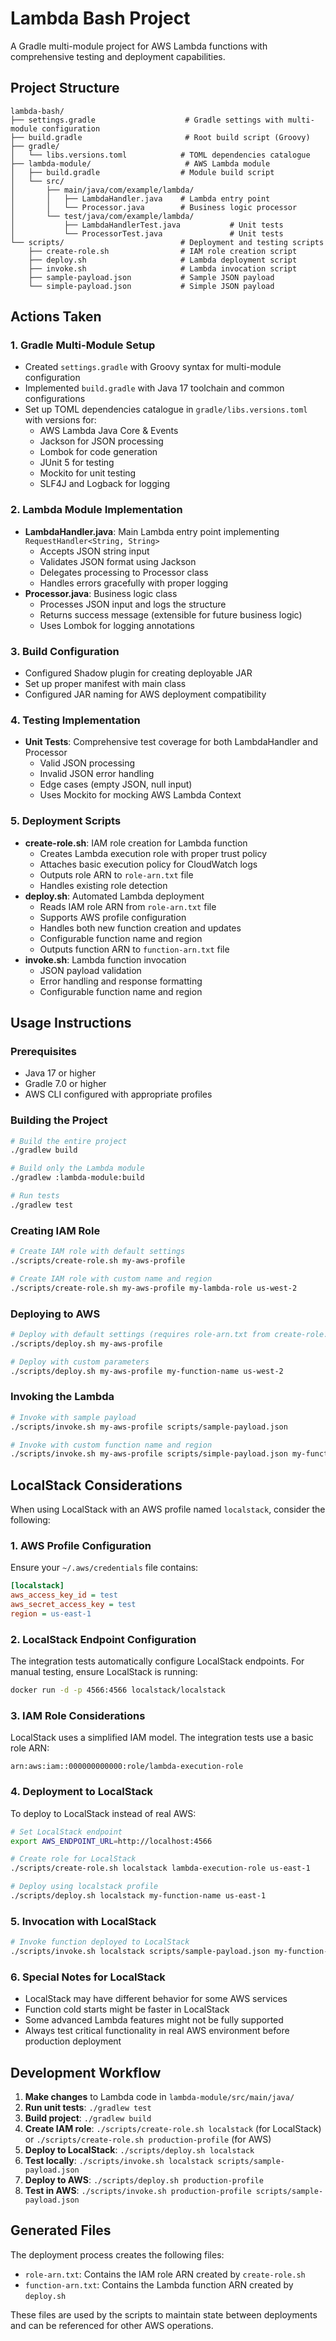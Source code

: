 
# Lambda Bash Project

A Gradle multi-module project for AWS Lambda functions with comprehensive testing and deployment capabilities.

## Project Structure

```
lambda-bash/
├── settings.gradle                    # Gradle settings with multi-module configuration
├── build.gradle                       # Root build script (Groovy)
├── gradle/
│   └── libs.versions.toml            # TOML dependencies catalogue
├── lambda-module/                     # AWS Lambda module
│   ├── build.gradle                  # Module build script
│   └── src/
│       ├── main/java/com/example/lambda/
│       │   ├── LambdaHandler.java    # Lambda entry point
│       │   └── Processor.java        # Business logic processor
│       └── test/java/com/example/lambda/
│           ├── LambdaHandlerTest.java           # Unit tests
│           └── ProcessorTest.java               # Unit tests
└── scripts/                          # Deployment and testing scripts
    ├── create-role.sh                # IAM role creation script
    ├── deploy.sh                     # Lambda deployment script
    ├── invoke.sh                     # Lambda invocation script
    ├── sample-payload.json           # Sample JSON payload
    └── simple-payload.json           # Simple JSON payload
```

## Actions Taken

### 1. Gradle Multi-Module Setup
- Created `settings.gradle` with Groovy syntax for multi-module configuration
- Implemented `build.gradle` with Java 17 toolchain and common configurations
- Set up TOML dependencies catalogue in `gradle/libs.versions.toml` with versions for:
  - AWS Lambda Java Core & Events
  - Jackson for JSON processing
  - Lombok for code generation
  - JUnit 5 for testing
  - Mockito for unit testing
  - SLF4J and Logback for logging

### 2. Lambda Module Implementation
- **LambdaHandler.java**: Main Lambda entry point implementing `RequestHandler<String, String>`
  - Accepts JSON string input
  - Validates JSON format using Jackson
  - Delegates processing to Processor class
  - Handles errors gracefully with proper logging
- **Processor.java**: Business logic class
  - Processes JSON input and logs the structure
  - Returns success message (extensible for future business logic)
  - Uses Lombok for logging annotations

### 3. Build Configuration
- Configured Shadow plugin for creating deployable JAR
- Set up proper manifest with main class
- Configured JAR naming for AWS deployment compatibility

### 4. Testing Implementation
- **Unit Tests**: Comprehensive test coverage for both LambdaHandler and Processor
  - Valid JSON processing
  - Invalid JSON error handling
  - Edge cases (empty JSON, null input)
  - Uses Mockito for mocking AWS Lambda Context

### 5. Deployment Scripts
- **create-role.sh**: IAM role creation for Lambda function
  - Creates Lambda execution role with proper trust policy
  - Attaches basic execution policy for CloudWatch logs
  - Outputs role ARN to `role-arn.txt` file
  - Handles existing role detection
- **deploy.sh**: Automated Lambda deployment
  - Reads IAM role ARN from `role-arn.txt` file
  - Supports AWS profile configuration
  - Handles both new function creation and updates
  - Configurable function name and region
  - Outputs function ARN to `function-arn.txt` file
- **invoke.sh**: Lambda function invocation
  - JSON payload validation
  - Error handling and response formatting
  - Configurable function name and region

## Usage Instructions

### Prerequisites
- Java 17 or higher
- Gradle 7.0 or higher
- AWS CLI configured with appropriate profiles

### Building the Project
```bash
# Build the entire project
./gradlew build

# Build only the Lambda module
./gradlew :lambda-module:build

# Run tests
./gradlew test
```

### Creating IAM Role
```bash
# Create IAM role with default settings
./scripts/create-role.sh my-aws-profile

# Create IAM role with custom name and region
./scripts/create-role.sh my-aws-profile my-lambda-role us-west-2
```

### Deploying to AWS
```bash
# Deploy with default settings (requires role-arn.txt from create-role.sh)
./scripts/deploy.sh my-aws-profile

# Deploy with custom parameters
./scripts/deploy.sh my-aws-profile my-function-name us-west-2
```

### Invoking the Lambda
```bash
# Invoke with sample payload
./scripts/invoke.sh my-aws-profile scripts/sample-payload.json

# Invoke with custom function name and region
./scripts/invoke.sh my-aws-profile scripts/simple-payload.json my-function-name us-west-2
```


## LocalStack Considerations

When using LocalStack with an AWS profile named `localstack`, consider the following:

### 1. AWS Profile Configuration
Ensure your `~/.aws/credentials` file contains:
```ini
[localstack]
aws_access_key_id = test
aws_secret_access_key = test
region = us-east-1
```

### 2. LocalStack Endpoint Configuration
The integration tests automatically configure LocalStack endpoints. For manual testing, ensure LocalStack is running:
```bash
docker run -d -p 4566:4566 localstack/localstack
```

### 3. IAM Role Considerations
LocalStack uses a simplified IAM model. The integration tests use a basic role ARN:
```
arn:aws:iam::000000000000:role/lambda-execution-role
```

### 4. Deployment to LocalStack
To deploy to LocalStack instead of real AWS:
```bash
# Set LocalStack endpoint
export AWS_ENDPOINT_URL=http://localhost:4566

# Create role for LocalStack
./scripts/create-role.sh localstack lambda-execution-role us-east-1

# Deploy using localstack profile
./scripts/deploy.sh localstack my-function-name us-east-1
```

### 5. Invocation with LocalStack
```bash
# Invoke function deployed to LocalStack
./scripts/invoke.sh localstack scripts/sample-payload.json my-function-name us-east-1
```

### 6. Special Notes for LocalStack
- LocalStack may have different behavior for some AWS services
- Function cold starts might be faster in LocalStack
- Some advanced Lambda features might not be fully supported
- Always test critical functionality in real AWS environment before production deployment

## Development Workflow

1. **Make changes** to Lambda code in `lambda-module/src/main/java/`
2. **Run unit tests**: `./gradlew test`
3. **Build project**: `./gradlew build`
4. **Create IAM role**: `./scripts/create-role.sh localstack` (for LocalStack) or `./scripts/create-role.sh production-profile` (for AWS)
5. **Deploy to LocalStack**: `./scripts/deploy.sh localstack`
6. **Test locally**: `./scripts/invoke.sh localstack scripts/sample-payload.json`
7. **Deploy to AWS**: `./scripts/deploy.sh production-profile`
8. **Test in AWS**: `./scripts/invoke.sh production-profile scripts/sample-payload.json`

## Generated Files

The deployment process creates the following files:
- `role-arn.txt`: Contains the IAM role ARN created by `create-role.sh`
- `function-arn.txt`: Contains the Lambda function ARN created by `deploy.sh`

These files are used by the scripts to maintain state between deployments and can be referenced for other AWS operations.
